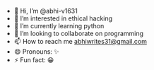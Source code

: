 - 👋 Hi, I’m @abhi-v1631
- 👀 I’m interested in ethical hacking 
- 🌱 I’m currently learning python 
- 💞️ I’m looking to collaborate on programming 
- 📫 How to reach me abhiwrites31@gmail.com
- 😄 Pronouns: ✨
- ⚡ Fun fact: 😁

<!---
abhi-v1631/abhi-v1631 is a ✨ special ✨ repository because its `README.md` (this file) appears on your GitHub profile.
You can click the Preview link to take a look at your changes.
--->
